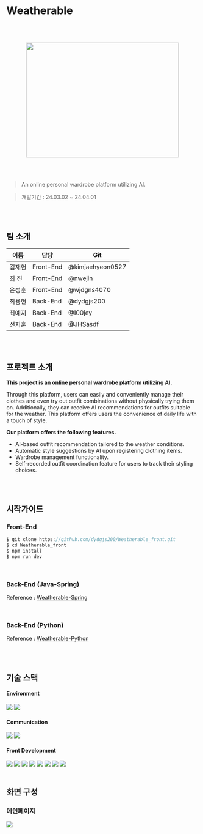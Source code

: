 # Weatherable

<br>
<br>

<p align="center">
  <img src="https://github.com/dydgjs200/Weatherable_front/assets/121750853/34d54f16-066e-4551-a762-69dac06b41ff" width="400" height="300"/>
</p>

<br>
<br>

> An online personal wardrobe platform utilizing AI.

> 개발기간 : 24.03.02 ~ 24.04.01

<br>
<br>

## 팀 소개
이름|담당| Git
---|---|---|
김재현|Front-End|@kimjaehyeon0527
최 진|Front-End|@nwejin
윤정훈|Front-End|@wjdgns4070
최용헌|Back-End|@dydgjs200
최예지|Back-End|@I00jey
선지훈|Back-End|@JHSasdf

<br>
<br>

## 프로젝트 소개
**This project is an online personal wardrobe platform utilizing AI.** 

Through this platform, users can easily and conveniently manage their clothes and even try out outfit combinations without physically trying them on. 
Additionally, they can receive AI recommendations for outfits suitable for the weather. 
This platform offers users the convenience of daily life with a touch of style.

**Our platform offers the following features.**

* AI-based outfit recommendation tailored to the weather conditions.
* Automatic style suggestions by AI upon registering clothing items.
* Wardrobe management functionality.
* Self-recorded outfit coordination feature for users to track their styling choices.

<br>
<br>

## 시작가이드

### Front-End

```c
$ git clone https://github.com/dydgjs200/Weatherable_front.git
$ cd Weatherable_front
$ npm install
$ npm run dev
```
<br>

### Back-End (Java-Spring)
Reference : [Weatherable-Spring](https://github.com/dydgjs200/Weatherable_backend)

<br>

### Back-End (Python)
Reference : [Weatherable-Python](https://github.com/dydgjs200/Weatherable_python)

<br>
<br>

## 기술 스택

#### Environment

<img src="https://img.shields.io/badge/Visualstudiocode-007ACC?style=for-the-badge&logo=visualstudiocode&logoColor=white"/> <img src="https://img.shields.io/badge/git-222831?style=for-the-badge&logo=git&logoColor=white"/>
<br>

#### Communication
<img src="https://img.shields.io/badge/notion-000000?style=for-the-badge&logo=notion&logoColor=white"/> <img src="https://img.shields.io/badge/figma-F24E1E?style=for-the-badge&logo=figma&logoColor=white"/>
<br>

#### Front Development
<img src="https://img.shields.io/badge/nextdotjs-35374B?style=for-the-badge&logo=nextdotjs&logoColor=white"/> <img src="https://img.shields.io/badge/react-61DAFB?style=for-the-badge&logo=react&logoColor=white"/> <img src="https://img.shields.io/badge/tsnode-3178C6?style=for-the-badge&logo=tsnode&logoColor=white"/> <img src="https://img.shields.io/badge/sass-CC6699?style=for-the-badge&logo=sass&logoColor=white"/> <img src="https://img.shields.io/badge/redux-764ABC?style=for-the-badge&logo=redux&logoColor=white"/> <img src="https://img.shields.io/badge/jsonwebtokens-EE4266?style=for-the-badge&logo=jsonwebtokens&logoColor=white"/>  <img src="https://img.shields.io/badge/googlefonts-4285F4?style=for-the-badge&logo=googlefonts&logoColor=white"/> <img src="https://img.shields.io/badge/OpenWeatherApi-F6995C?style=for-the-badge&logo=&logoColor=white"/>
<br>
<br>

## 화면 구성
### 메인페이지
<img src="https://github.com/dydgjs200/Weatherable_front/assets/121750853/614427bd-0fd8-464d-9822-f684ccfa8e63"/>

